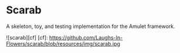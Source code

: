 # Scarab

A skeleton, toy, and testing implementation for the Amulet framework. 

![scarab][cf]
[cf]: https://github.com/Laughs-In-Flowers/scarab/blob/resources/img/scarab.jpg 
